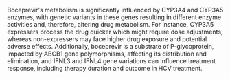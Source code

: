 Boceprevir's metabolism is significantly influenced by CYP3A4 and CYP3A5 enzymes, with genetic variants in these genes resulting in different enzyme activities and, therefore, altering drug metabolism. For instance, CYP3A5 expressers process the drug quicker which might require dose adjustments, whereas non-expressers may face higher drug exposure and potential adverse effects. Additionally, boceprevir is a substrate of P-glycoprotein, impacted by ABCB1 gene polymorphisms, affecting its distribution and elimination, and IFNL3 and IFNL4 gene variations can influence treatment response, including therapy duration and outcome in HCV treatment.